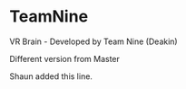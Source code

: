 # TeamNine
VR Brain - Developed by Team Nine (Deakin)

Different version from Master

Shaun added this line.
